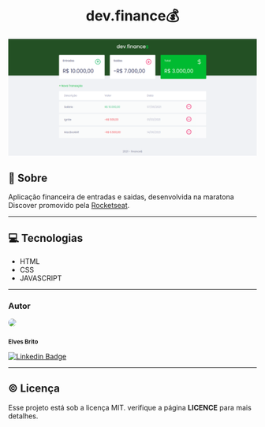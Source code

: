 <h1 align="center">dev.finance💰</h1>

<span align="center"><img src="public/finance.png"/></span>

## 📝 Sobre
Aplicação financeira de entradas e saidas, desenvolvida na maratona Discover promovido pela [Rocketseat](https://www.rocketseat.com.br).

---

## 💻 Tecnologias
- HTML
- CSS
- JAVASCRIPT

---

### Autor

<img style="border-radius: 50%;" src="https://avatars3.githubusercontent.com/u/50971534?s=460&u=e96a212ba23f0a02b5cd1c244c1b874c20aed4f2&v=4" width="40px"/>

<sub><b>Elves Brito</b></sub>

[![Linkedin Badge](https://img.shields.io/badge/-Elves-blue?style=flat-square&logo=Linkedin&logoColor=White&link=https://www.linkedin.com/in/elvesbd/)](https://www.linkedin.com/in/elvesbd/)

---

## ©️ Licença
Esse projeto está sob a licença MIT. verifique a página **LICENCE** para mais detalhes.



